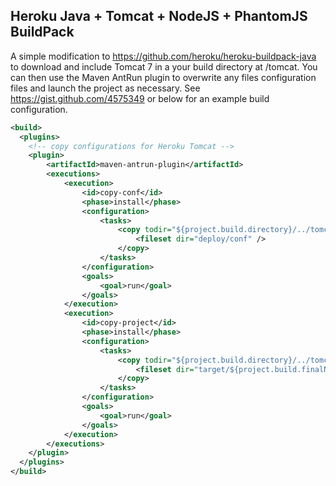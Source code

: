 Heroku Java + Tomcat + NodeJS + PhantomJS BuildPack
------------------------------
A simple modification to https://github.com/heroku/heroku-buildpack-java to download and include Tomcat 7 in a your build directory at /tomcat. You can then use the Maven AntRun plugin to overwrite any files configuration files and launch the project as necessary. See https://gist.github.com/4575349 or below for an example build configuration.



```xml
<build>
  <plugins>
    <!-- copy configurations for Heroku Tomcat -->
    <plugin>
    	<artifactId>maven-antrun-plugin</artifactId>
    	<executions>
    		<execution>
    			<id>copy-conf</id>
    			<phase>install</phase>
    			<configuration>
    				<tasks>
    					<copy todir="${project.build.directory}/../tomcat/conf">
    						<fileset dir="deploy/conf" />
    					</copy>
    				</tasks>
    			</configuration>
    			<goals>
    				<goal>run</goal>
    			</goals>
    		</execution>
    		<execution>
    			<id>copy-project</id>
    			<phase>install</phase>
    			<configuration>
    				<tasks>
    					<copy todir="${project.build.directory}/../tomcat/webapps/ROOT">
    						<fileset dir="target/${project.build.finalName}" />
    					</copy>
    				</tasks>
    			</configuration>
    			<goals>
    				<goal>run</goal>
    			</goals>
    		</execution>
    	</executions>
    </plugin>
  </plugins>
</build>

```
